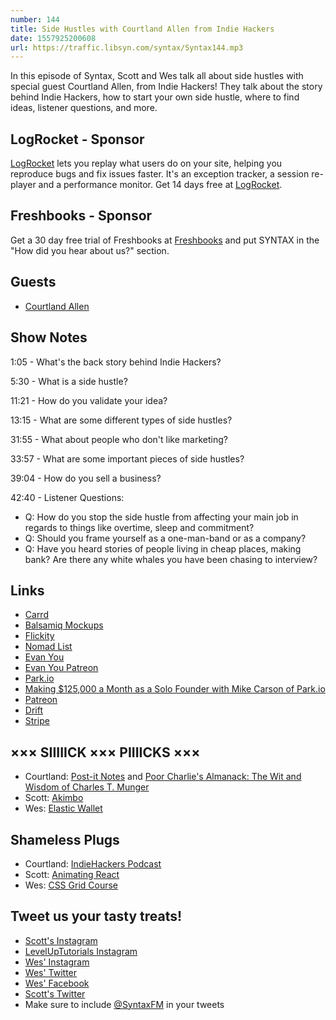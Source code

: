 ```yaml
---
number: 144
title: Side Hustles with Courtland Allen from Indie Hackers
date: 1557925200608
url: https://traffic.libsyn.com/syntax/Syntax144.mp3
---
```


In this episode of Syntax, Scott and Wes talk all about side hustles with special guest Courtland Allen, from Indie Hackers! They talk about the story behind Indie Hackers, how to start your own side hustle, where to find ideas, listener questions, and more.

## LogRocket - Sponsor

[LogRocket](https://logrocket.com/syntax) lets you replay what users do on your site, helping you reproduce bugs and fix issues faster. It's an exception tracker, a session re-player and a performance monitor. Get 14 days free at [LogRocket](https://logrocket.com/syntax).

## Freshbooks - Sponsor

Get a 30 day free trial of Freshbooks at [Freshbooks](https://freshbooks.com/syntax) and put SYNTAX in the "How did you hear about us?" section.

## Guests

* [Courtland Allen](https://twitter.com/csallen)

## Show Notes

1:05 - What's the back story behind Indie Hackers? 

5:30 - What is a side hustle? 

11:21 - How do you validate your idea?

13:15 - What are some different types of side hustles?

31:55 - What about people who don't like marketing?

33:57 - What are some important pieces of side hustles? 

39:04 - How do you sell a business?

42:40 - Listener Questions:

* Q: How do you stop the side hustle from affecting your main job in regards to things like overtime, sleep and commitment?
* Q: Should you frame yourself as a one-man-band or as a company? 
* Q: Have you heard stories of people living in cheap places, making bank? Are there any white whales you have been chasing to interview?

## Links
* [Carrd](https://carrd.co/)
* [Balsamiq Mockups](https://balsamiq.com/)
* [Flickity](https://flickity.metafizzy.co/)
* [Nomad List](https://nomadlist.com/)
* [Evan You](https://evanyou.me/)
* [Evan You Patreon](https://www.patreon.com/evanyou)
* [Park.io](https://park.io/)
* [Making $125,000 a Month as a Solo Founder with Mike Carson of Park.io](https://www.indiehackers.com/podcast/034-mike-carson-of-park-io)
* [Patreon](https://www.patreon.com/)
* [Drift](https://www.drift.com/)
* [Stripe](https://stripe.com/)

## ××× SIIIIICK ××× PIIIICKS ×××
* Courtland: [Post-it Notes](https://www.post-it.com/3M/en_US/post-it/) and [Poor Charlie's Almanack: The Wit and Wisdom of Charles T. Munger](https://www.amazon.com/Poor-Charlies-Almanack-Charles-Expanded/dp/1578645018)
* Scott: [Akimbo](https://www.akimbo.me/)
* Wes: [Elastic Wallet](https://www.amazon.com/s?k=elastic+wallets)

## Shameless Plugs
* Courtland: [IndieHackers Podcast](https://www.indiehackers.com/podcast)
* Scott: [Animating React](https://www.leveluptutorials.com/tutorials/animating-react)
* Wes: [CSS Grid Course](https://cssgrid.io/)

## Tweet us your tasty treats!
* [Scott's Instagram](https://www.instagram.com/stolinski/)
* [LevelUpTutorials Instagram](https://www.instagram.com/LevelUpTutorials/)
* [Wes' Instagram](https://www.instagram.com/wesbos/)
* [Wes' Twitter](https://twitter.com/wesbos)
* [Wes' Facebook](https://www.facebook.com/wesbos.developer)
* [Scott's Twitter](https://twitter.com/stolinski)
* Make sure to include [@SyntaxFM](https://twitter.com/SyntaxFM) in your tweets